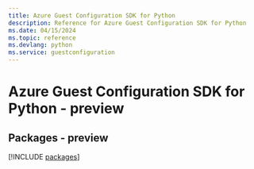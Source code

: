 ```yaml
---
title: Azure Guest Configuration SDK for Python
description: Reference for Azure Guest Configuration SDK for Python
ms.date: 04/15/2024
ms.topic: reference
ms.devlang: python
ms.service: guestconfiguration
---
```

# Azure Guest Configuration SDK for Python - preview
## Packages - preview
[!INCLUDE [packages](guest-configuration-index.md)]